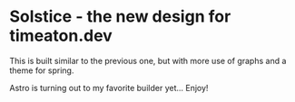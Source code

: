 # Solstice - the new design for timeaton.dev

This is built similar to the previous one, but with more use of graphs and a theme for spring.

Astro is turning out to my favorite builder yet... Enjoy!

